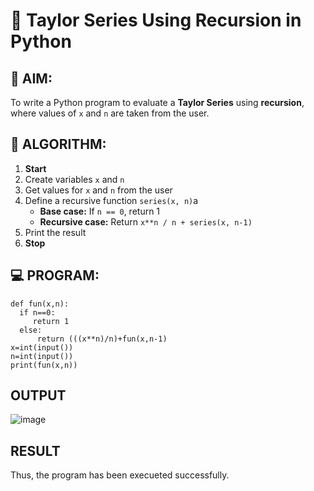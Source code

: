 # 📐 Taylor Series Using Recursion in Python

## 🎯 AIM:
To write a Python program to evaluate a **Taylor Series** using **recursion**, where values of `x` and `n` are taken from the user.

## 🧠 ALGORITHM:

1. **Start**
2. Create variables `x` and `n`
3. Get values for `x` and `n` from the user
4. Define a recursive function `series(x, n)`a
   - **Base case:** If `n == 0`, return 1
   - **Recursive case:** Return `x**n / n + series(x, n-1)`
5. Print the result
6. **Stop**

## 💻 PROGRAM:
```
def fun(x,n):
  if n==0:
     return 1
  else:
      return (((x**n)/n)+fun(x,n-1)
x=int(input())
n=int(input())
print(fun(x,n))
```
## OUTPUT
![image](https://github.com/user-attachments/assets/3a8c1297-8ce4-45ea-9e1e-169783604937)

## RESULT
Thus, the program has been execueted successfully.
